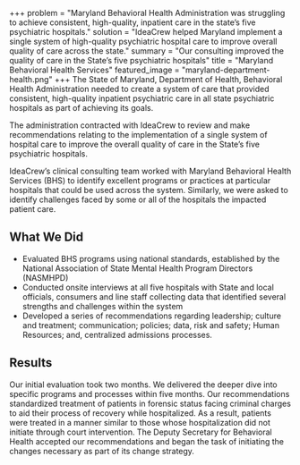 +++
problem = "Maryland Behavioral Health Administration was struggling to achieve consistent, high-quality, inpatient care in the state’s five psychiatric hospitals."
solution = "IdeaCrew helped Maryland implement a single system of high-quality psychiatric hospital care to improve overall quality of care across the state."
summary = "Our consulting improved the quality of care in the State’s five psychiatric hospitals"
title = "Maryland Behavioral Health Services"
featured_image = "maryland-department-health.png"
+++
The State of Maryland, Department of Health, Behavioral Health Administration needed to create a system of care that provided consistent, high-quality inpatient psychiatric care in all state psychiatric hospitals as part of achieving its goals.
  
The administration contracted with IdeaCrew to review and make recommendations relating to the implementation of a single system of hospital care to improve the overall quality of care in the State’s five psychiatric hospitals.
  
IdeaCrew’s clinical consulting team worked with Maryland Behavioral Health Services (BHS) to identify excellent programs or practices at particular hospitals that could be used across the system. Similarly, we were asked to identify challenges faced by some or all of the hospitals the impacted patient care.

## What We Did

* Evaluated BHS programs using national standards, established by the National Association of State Mental Health Program Directors (NASMHPD)
* Conducted onsite interviews at all five hospitals with State and local officials, consumers and line staff collecting data that identified several strengths and challenges within the system
* Developed a series of recommendations regarding leadership; culture and treatment; communication; policies; data, risk and safety; Human Resources; and, centralized admissions processes.

## Results

Our initial evaluation took two months. We delivered the deeper dive into specific programs and processes within five months. Our recommendations standardized treatment of patients in forensic status facing criminal charges to aid their process of recovery while hospitalized. As a result, patients were treated in a manner similar to those whose hospitalization did not initiate through court intervention. The Deputy Secretary for Behavioral Health accepted our recommendations and began the task of initiating the changes necessary as part of its change strategy.

